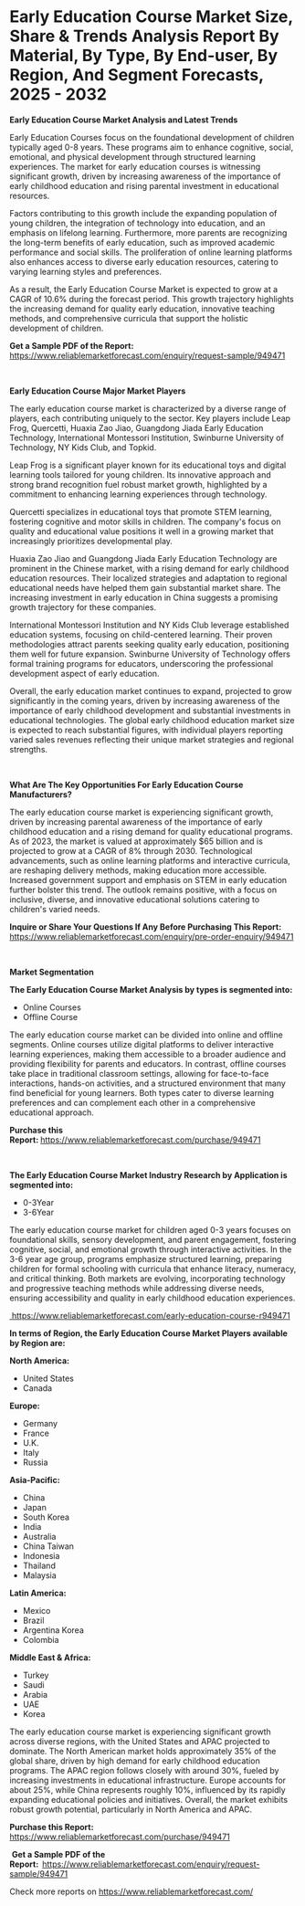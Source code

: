 <p><h1>Early Education Course Market Size, Share & Trends Analysis Report By Material, By Type, By End-user, By Region, And Segment Forecasts, 2025 - 2032</h1></p><p><strong>Early Education Course Market Analysis and Latest Trends</strong></p>
<p><p>Early Education Courses focus on the foundational development of children typically aged 0-8 years. These programs aim to enhance cognitive, social, emotional, and physical development through structured learning experiences. The market for early education courses is witnessing significant growth, driven by increasing awareness of the importance of early childhood education and rising parental investment in educational resources. </p><p>Factors contributing to this growth include the expanding population of young children, the integration of technology into education, and an emphasis on lifelong learning. Furthermore, more parents are recognizing the long-term benefits of early education, such as improved academic performance and social skills. The proliferation of online learning platforms also enhances access to diverse early education resources, catering to varying learning styles and preferences.</p><p>As a result, the Early Education Course Market is expected to grow at a CAGR of 10.6% during the forecast period. This growth trajectory highlights the increasing demand for quality early education, innovative teaching methods, and comprehensive curricula that support the holistic development of children.</p></p>
<p><strong>Get a Sample PDF of the Report:&nbsp;</strong> <a href="https://www.reliablemarketforecast.com/enquiry/request-sample/949471?utm_campaign=2603&utm_medium=2&utm_source=Github&utm_content=ia&utm_term=07032025&utm_id=early-education-course">https://www.reliablemarketforecast.com/enquiry/request-sample/949471</a></p>
<p>&nbsp;</p>
<p><strong>Early Education Course Major Market Players</strong></p>
<p><p>The early education course market is characterized by a diverse range of players, each contributing uniquely to the sector. Key players include Leap Frog, Quercetti, Huaxia Zao Jiao, Guangdong Jiada Early Education Technology, International Montessori Institution, Swinburne University of Technology, NY Kids Club, and Topkid.</p><p>Leap Frog is a significant player known for its educational toys and digital learning tools tailored for young children. Its innovative approach and strong brand recognition fuel robust market growth, highlighted by a commitment to enhancing learning experiences through technology. </p><p>Quercetti specializes in educational toys that promote STEM learning, fostering cognitive and motor skills in children. The company's focus on quality and educational value positions it well in a growing market that increasingly prioritizes developmental play.</p><p>Huaxia Zao Jiao and Guangdong Jiada Early Education Technology are prominent in the Chinese market, with a rising demand for early childhood education resources. Their localized strategies and adaptation to regional educational needs have helped them gain substantial market share. The increasing investment in early education in China suggests a promising growth trajectory for these companies.</p><p>International Montessori Institution and NY Kids Club leverage established education systems, focusing on child-centered learning. Their proven methodologies attract parents seeking quality early education, positioning them well for future expansion. Swinburne University of Technology offers formal training programs for educators, underscoring the professional development aspect of early education.</p><p>Overall, the early education market continues to expand, projected to grow significantly in the coming years, driven by increasing awareness of the importance of early childhood development and substantial investments in educational technologies. The global early childhood education market size is expected to reach substantial figures, with individual players reporting varied sales revenues reflecting their unique market strategies and regional strengths.</p></p>
<p>&nbsp;</p>
<p><strong>What Are The Key Opportunities For Early Education Course Manufacturers?</strong></p>
<p><p>The early education course market is experiencing significant growth, driven by increasing parental awareness of the importance of early childhood education and a rising demand for quality educational programs. As of 2023, the market is valued at approximately $65 billion and is projected to grow at a CAGR of 8% through 2030. Technological advancements, such as online learning platforms and interactive curricula, are reshaping delivery methods, making education more accessible. Increased government support and emphasis on STEM in early education further bolster this trend. The outlook remains positive, with a focus on inclusive, diverse, and innovative educational solutions catering to children's varied needs.</p></p>
<p><strong>Inquire or Share Your Questions If Any Before Purchasing This Report:</strong> <a href="https://www.reliablemarketforecast.com/enquiry/pre-order-enquiry/949471?utm_campaign=2603&utm_medium=2&utm_source=Github&utm_content=ia&utm_term=07032025&utm_id=early-education-course">https://www.reliablemarketforecast.com/enquiry/pre-order-enquiry/949471</a></p>
<p>&nbsp;</p>
<p><strong>Market Segmentation</strong></p>
<p><strong>The Early Education Course Market Analysis by types is segmented into:</strong></p>
<p><ul><li>Online Courses</li><li>Offline Course</li></ul></p>
<p><p>The early education course market can be divided into online and offline segments. Online courses utilize digital platforms to deliver interactive learning experiences, making them accessible to a broader audience and providing flexibility for parents and educators. In contrast, offline courses take place in traditional classroom settings, allowing for face-to-face interactions, hands-on activities, and a structured environment that many find beneficial for young learners. Both types cater to diverse learning preferences and can complement each other in a comprehensive educational approach.</p></p>
<p><strong>Purchase this Report:&nbsp;</strong><a href="https://www.reliablemarketforecast.com/purchase/949471?utm_campaign=2603&utm_medium=2&utm_source=Github&utm_content=ia&utm_term=07032025&utm_id=early-education-course">https://www.reliablemarketforecast.com/purchase/949471</a></p>
<p>&nbsp;</p>
<p><strong>The Early Education Course Market Industry Research by Application is segmented into:</strong></p>
<p><ul><li>0-3Year</li><li>3-6Year</li></ul></p>
<p><p>The early education course market for children aged 0-3 years focuses on foundational skills, sensory development, and parent engagement, fostering cognitive, social, and emotional growth through interactive activities. In the 3-6 year age group, programs emphasize structured learning, preparing children for formal schooling with curricula that enhance literacy, numeracy, and critical thinking. Both markets are evolving, incorporating technology and progressive teaching methods while addressing diverse needs, ensuring accessibility and quality in early childhood education experiences.</p></p>
<p><a href="https://www.reliablemarketforecast.com/early-education-course-r949471?utm_campaign=2603&utm_medium=2&utm_source=Github&utm_content=ia&utm_term=07032025&utm_id=early-education-course">&nbsp;https://www.reliablemarketforecast.com/early-education-course-r949471</a></p>
<p><strong>In terms of Region, the Early Education Course Market Players available by Region are:</strong></p>
<p>
    <p> <strong> North America: </strong>
        <ul>
            <li>United States</li>
            <li>Canada</li>
        </ul>
        </p> 
    <p> <strong> Europe: </strong>
        <ul>
            <li>Germany</li>
            <li>France</li>
            <li>U.K.</li>
            <li>Italy</li>
            <li>Russia</li>
        </ul>
        </p> 
    <p> <strong> Asia-Pacific: </strong>
        <ul>
            <li>China</li>
            <li>Japan</li>
            <li>South Korea</li>
            <li>India</li>
            <li>Australia</li>
            <li>China Taiwan</li>
            <li>Indonesia</li>
            <li>Thailand</li>
            <li>Malaysia</li>
        </ul>
        </p> 
    <p> <strong> Latin America: </strong>
        <ul>
            <li>Mexico</li>
            <li>Brazil</li>
            <li>Argentina Korea</li>
            <li>Colombia</li>
        </ul>
        </p> 
    <p> <strong> Middle East & Africa: </strong>
        <ul>
            <li>Turkey</li>
            <li>Saudi</li>
            <li>Arabia</li>
            <li>UAE</li>
            <li>Korea</li>
        </ul>
    </p>
    </p>
<p><p>The early education course market is experiencing significant growth across diverse regions, with the United States and APAC projected to dominate. The North American market holds approximately 35% of the global share, driven by high demand for early childhood education programs. The APAC region follows closely with around 30%, fueled by increasing investments in educational infrastructure. Europe accounts for about 25%, while China represents roughly 10%, influenced by its rapidly expanding educational policies and initiatives. Overall, the market exhibits robust growth potential, particularly in North America and APAC.</p></p>
<p><strong>Purchase this Report: </strong><a href="https://www.reliablemarketforecast.com/purchase/949471?utm_campaign=2603&utm_medium=2&utm_source=Github&utm_content=ia&utm_term=07032025&utm_id=early-education-course">https://www.reliablemarketforecast.com/purchase/949471</a></p>
<p>&nbsp;<strong>Get a Sample PDF of the Report:&nbsp;&nbsp;</strong><a href="https://www.reliablemarketforecast.com/enquiry/request-sample/949471?utm_campaign=2603&utm_medium=2&utm_source=Github&utm_content=ia&utm_term=07032025&utm_id=early-education-course">https://www.reliablemarketforecast.com/enquiry/request-sample/949471</a></p>
<p><strong></strong></p>
<p>Check more reports on <a href="https://www.reliablemarketforecast.com/?utm_campaign=2603&utm_medium=2&utm_source=Github&utm_content=ia&utm_term=07032025&utm_id=early-education-course">https://www.reliablemarketforecast.com/</a></p>